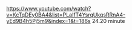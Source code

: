 https://www.youtube.com/watch?v=KcTqDEy0BA4&list=PLaIfT4YsrqUkqsRRnA4-yEd9B4h5Pj5m9&index=1&t=186s
24.20 minute
